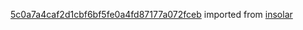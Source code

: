 [5c0a7a4caf2d1cbf6bf5fe0a4fd87177a072fceb](https://github.com/insolar/insolar/commit/5c0a7a4caf2d1cbf6bf5fe0a4fd87177a072fceb) imported from [insolar](https://github.com/insolar/insolar)
